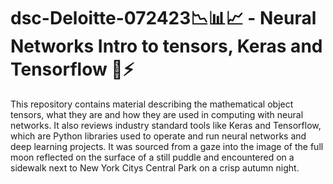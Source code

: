 # dsc-Deloitte-072423📉📊📈 - Neural Networks Intro to tensors, Keras and Tensorflow 🧠⚡️

This repository contains material describing the mathematical object tensors, what they are and how they are used in computing with neural networks. It also reviews industry standard tools like Keras and Tensorflow, which are Python libraries used to operate and run neural networks and deep learning projects. It was sourced from a gaze into the image of the full moon reflected on the surface of a still puddle and encountered on a sidewalk next to New York Citys Central Park on a crisp autumn night.   